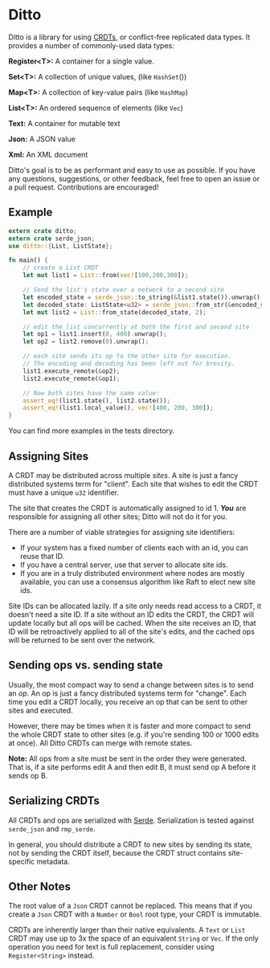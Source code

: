 Ditto
=====

Ditto is a library for using [CRDTs](https://en.wikipedia.org/wiki/Conflict-free_replicated_data_type), or conflict-free replicated data types. It provides a number of commonly-used data types:

**Register\<T\>:** A container for a single value.

**Set\<T\>:** A collection of unique values, (like `HashSet`())

**Map\<T\>:** A collection of key-value pairs (like `HashMap`)

**List\<T\>:** An ordered sequence of elements (like `Vec`)

**Text:** A container for mutable text

**Json:** A JSON value

**Xml:** An XML document

Ditto's goal is to be as performant and easy to use as possible. If you have any questions, suggestions, or other feedback, feel free to open an issue or a pull request. Contributions are encouraged!

## Example

```rust
extern crate ditto;
extern crate serde_json;
use ditto::{List, ListState};

fn main() {
    // create a List CRDT
    let mut list1 = List::from(vec![100,200,300]);

    // Send the list's state over a network to a second site
    let encoded_state = serde_json::to_string(&list1.state()).unwrap();
    let decoded_state: ListState<u32> = serde_json::from_str(&encoded_state).unwrap();
    let mut list2 = List::from_state(decoded_state, 2);

    // edit the list concurrently at both the first and second site
    let op1 = list1.insert(0, 400).unwrap();
    let op2 = list2.remove(0).unwrap();

    // each site sends its op to the other site for execution.
    // The encoding and decoding has been left out for brevity.
    list1.execute_remote(&op2);
    list2.execute_remote(&op1);

    // Now both sites have the same value:
    assert_eq!(list1.state(), list2.state());
    assert_eq!(list1.local_value(), vec![400, 200, 300]);
}
```

You can find more examples in the tests directory.

## Assigning Sites

A CRDT may be distributed across multiple *sites*. A site is just a fancy distributed systems term for "client". Each site that wishes to edit the CRDT must have a unique `u32` identifier.

The site that creates the CRDT is automatically assigned to id 1. ***You*** are responsible for assigning all other sites; Ditto will not do it for you.

There are a number of viable strategies for assigning site identifiers:

* If your system has a fixed number of clients each with an id, you can reuse that ID.
* If you have a central server, use that server to allocate site ids.
* If you are in a truly distributed environment where nodes are mostly available, you can use a consensus algorithm like Raft to elect new site ids.

Site IDs can be allocated lazily. If a site only needs read access to a CRDT, it doesn't need a site ID. If a site without an ID edits the CRDT, the CRDT will update locally but all ops will be cached. When the site receives an ID, that ID will be retroactively applied to all of the site's edits, and the cached ops will be returned to be sent over the network.

## Sending ops vs. sending state

Usually, the most compact way to send a change between sites is to send an *op*. An op is just a fancy distributed systems term for "change". Each time you edit a CRDT locally, you receive an op that can be sent to other sites and executed.

However, there may be times when it is faster and more compact to send the whole CRDT state to other sites (e.g. if you're sending 100 or 1000 edits at once). All Ditto CRDTs can merge with remote states.

**Note:** All ops from a site must be sent in the order they were generated. That is, if a site performs edit A and then edit B, it must send op A before it sends op B.

## Serializing CRDTs

All CRDTs and ops are serialized with [Serde](https://serde.rs). Serialization is tested against `serde_json` and `rmp_serde`.

In general, you should distribute a CRDT to new sites by sending its state, not by sending the CRDT itself, because the CRDT struct contains site-specific metadata.

## Other Notes

The root value of a `Json` CRDT cannot be replaced. This means that if you create a `Json` CRDT with a `Number` or `Bool` root type, your CRDT is immutable.

CRDTs are inherently larger than their native equivalents. A `Text` or `List` CRDT may use up to 3x the space of an equivalent `String` or `Vec`. If the only operation you need for text is full replacement, consider using `Register<String>` instead.
